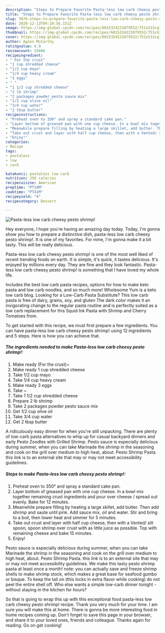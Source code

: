 ```yaml
---
description: "Steps to Prepare Favorite Pasta-less low carb cheesy pesto shrimp!"
title: "Steps to Prepare Favorite Pasta-less low carb cheesy pesto shrimp!"
slug: 5676-steps-to-prepare-favorite-pasta-less-low-carb-cheesy-pesto-shrimp
date: 2020-12-13T04:10:56.151Z
image: https://img-global.cpcdn.com/recipes/6015324221079552/751x532cq70/pasta-less-low-carb-cheesy-pesto-shrimp-recipe-main-photo.jpg
thumbnail: https://img-global.cpcdn.com/recipes/6015324221079552/751x532cq70/pasta-less-low-carb-cheesy-pesto-shrimp-recipe-main-photo.jpg
cover: https://img-global.cpcdn.com/recipes/6015324221079552/751x532cq70/pasta-less-low-carb-cheesy-pesto-shrimp-recipe-main-photo.jpg
author: Agnes McCarthy
ratingvalue: 4.9
reviewcount: 15606
recipeingredient:
- " For the crust"
- "1 cup shredded cheese"
- "1/2 cup mayo"
- "1/4 cup heavy cream"
- "3 eggs"
- " "
- "1 1/2 cup shredded cheese"
- "2 lb shrimp"
- "2 packages powder pesto sauce mix"
- "1/2 cup olive oil"
- "3/4 cup water"
- "2 tbsp butter"
recipeinstructions:
- "Preheat oven to 350° and spray a standard cake pan."
- "Layer bottom of greased pan with one cup cheese. In a bowl mix together remaining crust ingredients and pour over cheese / spread out evenly. Bake for 12 minutes."
- "Meanwhile prepare filling by heating a large skillet, add butter. Then add shrimp and saute until pink. Add sauce mix, oil and water. Stir and bring to a boil, then lower heat and simmer for 5 minutes."
- "Take out crust and layer with half cup cheese, then with a Vented/ slit spoon, spoon shrimp over crust with as little juice as possible. Top with remaining cheese and bake 15 minutes."
- "Enjoy!"
categories:
- Recipe
tags:
- pastaless
- low
- carb

katakunci: pastaless low carb 
nutrition: 250 calories
recipecuisine: American
preptime: "PT19M"
cooktime: "PT41M"
recipeyield: "4"
recipecategory: Dessert

---
```



![Pasta-less low carb cheesy pesto shrimp!](https://img-global.cpcdn.com/recipes/6015324221079552/751x532cq70/pasta-less-low-carb-cheesy-pesto-shrimp-recipe-main-photo.jpg)

Hey everyone, I hope you're having an amazing day today. Today, I'm gonna show you how to prepare a distinctive dish, pasta-less low carb cheesy pesto shrimp!. It is one of my favorites. For mine, I'm gonna make it a bit tasty. This will be really delicious.

Pasta-less low carb cheesy pesto shrimp! is one of the most well liked of recent trending foods on earth. It is simple, it's quick, it tastes delicious. It's enjoyed by millions every day. They are fine and they look fantastic. Pasta-less low carb cheesy pesto shrimp! is something that I have loved my whole life.

Includes the best low carb pasta recipes, options for how to make keto pasta and low carb noodles, and so much more! Wholesome Yum is a keto low carb blog. Looking for a Low-Carb Pasta Substitute? This low carb pasta is free of dairy, grains, soy, and gluten The dark color makes it an invigorating change to the regular pasta routine and is perfectly suited as a low carb replacement for this Squid Ink Pasta with Shrimp and Cherry Tomatoes from.


To get started with this recipe, we must first prepare a few ingredients. You can have pasta-less low carb cheesy pesto shrimp! using 12 ingredients and 5 steps. Here is how you can achieve that.

<!--inarticleads1-->

##### The ingredients needed to make Pasta-less low carb cheesy pesto shrimp!:

1. Make ready  (For the crust)~
1. Make ready 1 cup shredded cheese
1. Take 1/2 cup mayo
1. Take 1/4 cup heavy cream
1. Make ready 3 eggs
1. Take  ~
1. Take 1 1/2 cup shredded cheese
1. Prepare 2 lb shrimp
1. Take 2 packages powder pesto sauce mix
1. Get 1/2 cup olive oil
1. Take 3/4 cup water
1. Get 2 tbsp butter


A ridiculously easy dinner for when you&#39;re still unpacking. There are plenty of low-carb pasta alternatives to whip up for casual backyard dinners and early Pesto Zoodles with Grilled Shrimp. Pesto sauce is especially delicious during summer, when you can take Marinade the shrimp in the seasoning and cook on the grill over medium to high heat, about. Pesto Shrimp Pasta. this link is to an external site that may or may not meet accessibility guidelines. 

<!--inarticleads2-->

##### Steps to make Pasta-less low carb cheesy pesto shrimp!:

1. Preheat oven to 350° and spray a standard cake pan.
1. Layer bottom of greased pan with one cup cheese. In a bowl mix together remaining crust ingredients and pour over cheese / spread out evenly. Bake for 12 minutes.
1. Meanwhile prepare filling by heating a large skillet, add butter. Then add shrimp and saute until pink. Add sauce mix, oil and water. Stir and bring to a boil, then lower heat and simmer for 5 minutes.
1. Take out crust and layer with half cup cheese, then with a Vented/ slit spoon, spoon shrimp over crust with as little juice as possible. Top with remaining cheese and bake 15 minutes.
1. Enjoy!


Pesto sauce is especially delicious during summer, when you can take Marinade the shrimp in the seasoning and cook on the grill over medium to high heat, about. Pesto Shrimp Pasta. this link is to an external site that may or may not meet accessibility guidelines. We make this tasty pesto shrimp pasta at least once a month! note: you can actually save and freeze shrimp shells to make shrimp stock, which makes a great base for seafood gumbo or bisque. To keep the tail on (this locks in extra flavor while cooking) do not peel the entire shell off. Who else wants a simple low-carb dinner tonight - without staying in the kitchen for hours? 

So that is going to wrap this up with this exceptional food pasta-less low carb cheesy pesto shrimp! recipe. Thank you very much for your time. I am sure you will make this at home. There is gonna be more interesting food in home recipes coming up. Don't forget to save this page in your browser, and share it to your loved ones, friends and colleague. Thanks again for reading. Go on get cooking!
